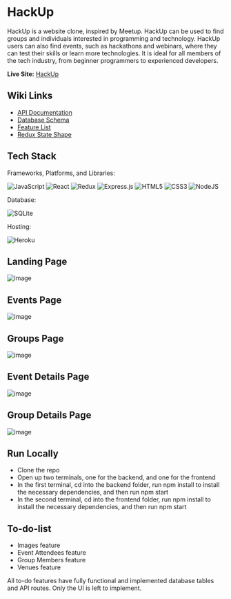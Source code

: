 # HackUp

HackUp is a website clone, inspired by Meetup. HackUp can be used to find groups and individuals interested in programming and technology. HackUp users can also find events, such as hackathons and webinars, where they can test their skills or learn more technologies. It is ideal for all members of the tech industry, from beginner programmers to experienced developers.

**Live Site:** [HackUp](https://api-meetup-clone.herokuapp.com/)

## Wiki Links
- [API Documentation](https://github.com/AZensky/meetup-clone/wiki/API-Documentation)
- [Database Schema](https://github.com/AZensky/meetup-clone/wiki/Database-Schema)
- [Feature List](https://github.com/AZensky/meetup-clone/wiki/Feature-List)
- [Redux State Shape](https://github.com/AZensky/meetup-clone/wiki/Redux-State-Shape)

## Tech Stack

Frameworks, Platforms, and Libraries:

![JavaScript](https://img.shields.io/badge/javascript-%23323330.svg?style=for-the-badge&logo=javascript&logoColor=%23F7DF1E) ![React](https://img.shields.io/badge/react-%2320232a.svg?style=for-the-badge&logo=react&logoColor=%2361DAFB) ![Redux](https://img.shields.io/badge/redux-%23593d88.svg?style=for-the-badge&logo=redux&logoColor=white) ![Express.js](https://img.shields.io/badge/express.js-%23404d59.svg?style=for-the-badge&logo=express&logoColor=%2361DAFB) ![HTML5](https://img.shields.io/badge/html5-%23E34F26.svg?style=for-the-badge&logo=html5&logoColor=white) ![CSS3](https://img.shields.io/badge/css3-%231572B6.svg?style=for-the-badge&logo=css3&logoColor=white) ![NodeJS](https://img.shields.io/badge/node.js-6DA55F?style=for-the-badge&logo=node.js&logoColor=white)

Database: 

![SQLite](https://img.shields.io/badge/sqlite-%2307405e.svg?style=for-the-badge&logo=sqlite&logoColor=white)

Hosting:

![Heroku](https://img.shields.io/badge/heroku-%23430098.svg?style=for-the-badge&logo=heroku&logoColor=white)

## Landing Page

![image](https://user-images.githubusercontent.com/95510710/181406991-7a1af07d-2631-4f29-9faa-a0d6682aac6b.png)

## Events Page

![image](https://user-images.githubusercontent.com/95510710/181407609-ff84eccb-3023-415f-be36-b1e058dc8150.png)

## Groups Page

![image](https://user-images.githubusercontent.com/95510710/181407667-98a9bc50-5631-49f3-a7d1-cf198d7881ed.png)

## Event Details Page

![image](https://user-images.githubusercontent.com/95510710/181407786-a514f6ab-8109-4e0b-ada5-c525e4600d3e.png)

## Group Details Page

![image](https://user-images.githubusercontent.com/95510710/181407890-afc09d79-46f4-480c-be8c-6671b76ee827.png)

## Run Locally

- Clone the repo
- Open up two terminals, one for the backend, and one for the frontend
- In the first terminal, cd into the backend folder, run npm install to install the necessary dependencies, and then run npm start
- In the second terminal, cd into the frontend folder, run npm install to install the necessary dependencies, and then run npm start

## To-do-list

- Images feature
- Event Attendees feature
- Group Members feature
- Venues feature

All to-do features have fully functional and implemented database tables and API routes. Only the UI is left to implement.

